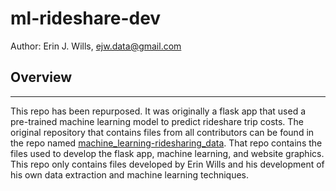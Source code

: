 # ml-rideshare-dev  

Author:  Erin J. Wills, ejw.data@gmail.com  

## Overview  
<hr>  

This repo has been repurposed.  It was originally a flask app that used a pre-trained machine learning model to predict rideshare trip costs.  The original repository that contains files from all contributors can be found in the repo named [machine_learning-ridesharing_data](https://github.com/atomazos/machine_learning-ridesharing_data). That repo contains the files used to develop the flask app, machine learning, and website graphics.  This repo only contains files developed by Erin Wills and his development of his own data extraction and machine learning techniques.  

